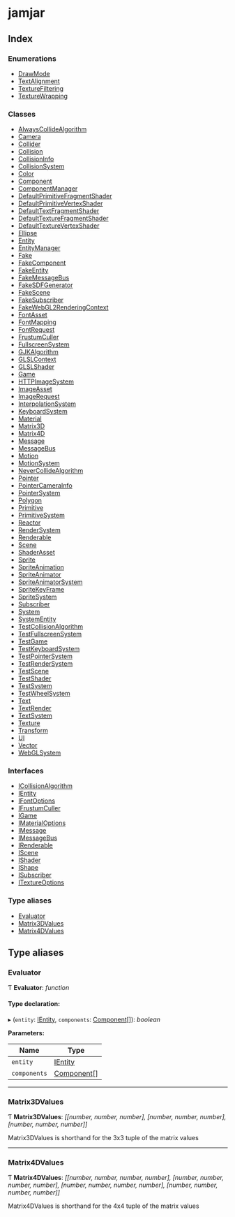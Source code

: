 
# jamjar

## Index

### Enumerations

* [DrawMode](enums/drawmode.md)
* [TextAlignment](enums/textalignment.md)
* [TextureFiltering](enums/texturefiltering.md)
* [TextureWrapping](enums/texturewrapping.md)

### Classes

* [AlwaysCollideAlgorithm](classes/alwayscollidealgorithm.md)
* [Camera](classes/camera.md)
* [Collider](classes/collider.md)
* [Collision](classes/collision.md)
* [CollisionInfo](classes/collisioninfo.md)
* [CollisionSystem](classes/collisionsystem.md)
* [Color](classes/color.md)
* [Component](classes/component.md)
* [ComponentManager](classes/componentmanager.md)
* [DefaultPrimitiveFragmentShader](classes/defaultprimitivefragmentshader.md)
* [DefaultPrimitiveVertexShader](classes/defaultprimitivevertexshader.md)
* [DefaultTextFragmentShader](classes/defaulttextfragmentshader.md)
* [DefaultTextureFragmentShader](classes/defaulttexturefragmentshader.md)
* [DefaultTextureVertexShader](classes/defaulttexturevertexshader.md)
* [Ellipse](classes/ellipse.md)
* [Entity](classes/entity.md)
* [EntityManager](classes/entitymanager.md)
* [Fake](classes/fake.md)
* [FakeComponent](classes/fakecomponent.md)
* [FakeEntity](classes/fakeentity.md)
* [FakeMessageBus](classes/fakemessagebus.md)
* [FakeSDFGenerator](classes/fakesdfgenerator.md)
* [FakeScene](classes/fakescene.md)
* [FakeSubscriber](classes/fakesubscriber.md)
* [FakeWebGL2RenderingContext](classes/fakewebgl2renderingcontext.md)
* [FontAsset](classes/fontasset.md)
* [FontMapping](classes/fontmapping.md)
* [FontRequest](classes/fontrequest.md)
* [FrustumCuller](classes/frustumculler.md)
* [FullscreenSystem](classes/fullscreensystem.md)
* [GJKAlgorithm](classes/gjkalgorithm.md)
* [GLSLContext](classes/glslcontext.md)
* [GLSLShader](classes/glslshader.md)
* [Game](classes/game.md)
* [HTTPImageSystem](classes/httpimagesystem.md)
* [ImageAsset](classes/imageasset.md)
* [ImageRequest](classes/imagerequest.md)
* [InterpolationSystem](classes/interpolationsystem.md)
* [KeyboardSystem](classes/keyboardsystem.md)
* [Material](classes/material.md)
* [Matrix3D](classes/matrix3d.md)
* [Matrix4D](classes/matrix4d.md)
* [Message](classes/message.md)
* [MessageBus](classes/messagebus.md)
* [Motion](classes/motion.md)
* [MotionSystem](classes/motionsystem.md)
* [NeverCollideAlgorithm](classes/nevercollidealgorithm.md)
* [Pointer](classes/pointer.md)
* [PointerCameraInfo](classes/pointercamerainfo.md)
* [PointerSystem](classes/pointersystem.md)
* [Polygon](classes/polygon.md)
* [Primitive](classes/primitive.md)
* [PrimitiveSystem](classes/primitivesystem.md)
* [Reactor](classes/reactor.md)
* [RenderSystem](classes/rendersystem.md)
* [Renderable](classes/renderable.md)
* [Scene](classes/scene.md)
* [ShaderAsset](classes/shaderasset.md)
* [Sprite](classes/sprite.md)
* [SpriteAnimation](classes/spriteanimation.md)
* [SpriteAnimator](classes/spriteanimator.md)
* [SpriteAnimatorSystem](classes/spriteanimatorsystem.md)
* [SpriteKeyFrame](classes/spritekeyframe.md)
* [SpriteSystem](classes/spritesystem.md)
* [Subscriber](classes/subscriber.md)
* [System](classes/system.md)
* [SystemEntity](classes/systementity.md)
* [TestCollisionAlgorithm](classes/testcollisionalgorithm.md)
* [TestFullscreenSystem](classes/testfullscreensystem.md)
* [TestGame](classes/testgame.md)
* [TestKeyboardSystem](classes/testkeyboardsystem.md)
* [TestPointerSystem](classes/testpointersystem.md)
* [TestRenderSystem](classes/testrendersystem.md)
* [TestScene](classes/testscene.md)
* [TestShader](classes/testshader.md)
* [TestSystem](classes/testsystem.md)
* [TestWheelSystem](classes/testwheelsystem.md)
* [Text](classes/text.md)
* [TextRender](classes/textrender.md)
* [TextSystem](classes/textsystem.md)
* [Texture](classes/texture.md)
* [Transform](classes/transform.md)
* [UI](classes/ui.md)
* [Vector](classes/vector.md)
* [WebGLSystem](classes/webglsystem.md)

### Interfaces

* [ICollisionAlgorithm](interfaces/icollisionalgorithm.md)
* [IEntity](interfaces/ientity.md)
* [IFontOptions](interfaces/ifontoptions.md)
* [IFrustumCuller](interfaces/ifrustumculler.md)
* [IGame](interfaces/igame.md)
* [IMaterialOptions](interfaces/imaterialoptions.md)
* [IMessage](interfaces/imessage.md)
* [IMessageBus](interfaces/imessagebus.md)
* [IRenderable](interfaces/irenderable.md)
* [IScene](interfaces/iscene.md)
* [IShader](interfaces/ishader.md)
* [IShape](interfaces/ishape.md)
* [ISubscriber](interfaces/isubscriber.md)
* [ITextureOptions](interfaces/itextureoptions.md)

### Type aliases

* [Evaluator](README.md#evaluator)
* [Matrix3DValues](README.md#matrix3dvalues)
* [Matrix4DValues](README.md#matrix4dvalues)

## Type aliases

###  Evaluator

Ƭ **Evaluator**: *function*

#### Type declaration:

▸ (`entity`: [IEntity](interfaces/ientity.md), `components`: [Component](classes/component.md)[]): *boolean*

**Parameters:**

Name | Type |
------ | ------ |
`entity` | [IEntity](interfaces/ientity.md) |
`components` | [Component](classes/component.md)[] |

___

###  Matrix3DValues

Ƭ **Matrix3DValues**: *[[number, number, number], [number, number, number], [number, number, number]]*

Matrix3DValues is shorthand for the 3x3 tuple of the matrix values

___

###  Matrix4DValues

Ƭ **Matrix4DValues**: *[[number, number, number, number], [number, number, number, number], [number, number, number, number], [number, number, number, number]]*

Matrix4DValues is shorthand for the 4x4 tuple of the matrix values
